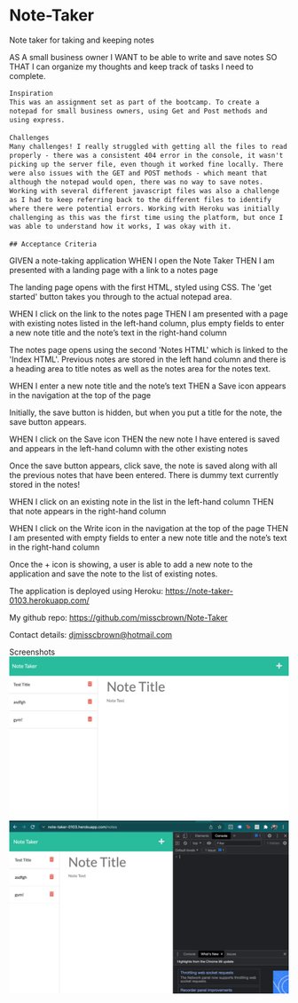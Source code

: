 # Note-Taker
Note taker for taking and keeping notes

AS A small business owner
I WANT to be able to write and save notes
SO THAT I can organize my thoughts and keep track of tasks I need to complete.
```
Inspiration
This was an assignment set as part of the bootcamp. To create a notepad for small business owners, using Get and Post methods and using express. 

Challenges
Many challenges! I really struggled with getting all the files to read properly - there was a consistent 404 error in the console, it wasn't picking up the server file, even though it worked fine locally. There were also issues with the GET and POST methods - which meant that although the notepad would open, there was no way to save notes. Working with several different javascript files was also a challenge as I had to keep referring back to the different files to identify where there were potential errors. Working with Heroku was initially challenging as this was the first time using the platform, but once I was able to understand how it works, I was okay with it. 

## Acceptance Criteria

```
GIVEN a note-taking application
WHEN I open the Note Taker
THEN I am presented with a landing page with a link to a notes page

The landing page opens with the first HTML, styled using CSS. The 'get started' button takes you through to the actual notepad area.

WHEN I click on the link to the notes page
THEN I am presented with a page with existing notes listed in the left-hand column, plus empty fields to enter a new note title and the note’s text in the right-hand column

The notes page opens using the second 'Notes HTML' which is linked to the 'Index HTML'. Previous notes are stored in the left hand column and there is a heading area to title notes as well as the notes area for the notes text. 

WHEN I enter a new note title and the note’s text
THEN a Save icon appears in the navigation at the top of the page

Initially, the save button is hidden, but when you put a title for the note, the save button appears. 

WHEN I click on the Save icon
THEN the new note I have entered is saved and appears in the left-hand column with the other existing notes

Once the save button appears, click save, the note is saved along with all the previous notes that have been entered. There is dummy text currently stored in the notes!

WHEN I click on an existing note in the list in the left-hand column
THEN that note appears in the right-hand column

WHEN I click on the Write icon in the navigation at the top of the page
THEN I am presented with empty fields to enter a new note title and the note’s text in the right-hand column

Once the + icon is showing, a user is able to add a new note to the application and save the note to the list of existing notes. 

The application is deployed using Heroku: https://note-taker-0103.herokuapp.com/


My github repo: https://github.com/misscbrown/Note-Taker


Contact details: djmisscbrown@hotmail.com

Screenshots
![screenshot](/docs/screenshot1.png)
![screenshot](/docs/screenshot2.png)

